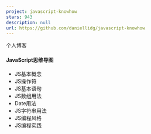```yaml
---
project: javascript-knowhow
stars: 943
description: null
url: https://github.com/daniellidg/javascript-knowhow
---
```


个人博客

#### JavaScript思维导图

-   JS基本概念
-   JS操作符
-   JS基本语句
-   JS数组用法
-   Date用法
-   JS字符串用法
-   JS编程风格
-   JS编程实践

